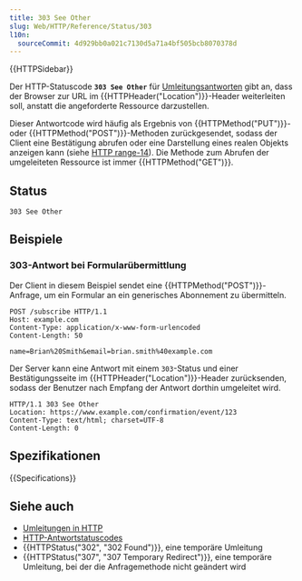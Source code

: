 ```yaml
---
title: 303 See Other
slug: Web/HTTP/Reference/Status/303
l10n:
  sourceCommit: 4d929bb0a021c7130d5a71a4bf505bcb8070378d
---
```


{{HTTPSidebar}}

Der HTTP-Statuscode **`303 See Other`** für [Umleitungsantworten](/de/docs/Web/HTTP/Reference/Status#redirection_messages) gibt an, dass der Browser zur URL im {{HTTPHeader("Location")}}-Header weiterleiten soll, anstatt die angeforderte Ressource darzustellen.

Dieser Antwortcode wird häufig als Ergebnis von {{HTTPMethod("PUT")}}- oder {{HTTPMethod("POST")}}-Methoden zurückgesendet, sodass der Client eine Bestätigung abrufen oder eine Darstellung eines realen Objekts anzeigen kann (siehe [HTTP range-14](https://en.wikipedia.org/wiki/HTTPRange-14)).
Die Methode zum Abrufen der umgeleiteten Ressource ist immer {{HTTPMethod("GET")}}.

## Status

```http
303 See Other
```

## Beispiele

### 303-Antwort bei Formularübermittlung

Der Client in diesem Beispiel sendet eine {{HTTPMethod("POST")}}-Anfrage, um ein Formular an ein generisches Abonnement zu übermitteln.

```http
POST /subscribe HTTP/1.1
Host: example.com
Content-Type: application/x-www-form-urlencoded
Content-Length: 50

name=Brian%20Smith&email=brian.smith%40example.com
```

Der Server kann eine Antwort mit einem `303`-Status und einer Bestätigungsseite im {{HTTPHeader("Location")}}-Header zurücksenden, sodass der Benutzer nach Empfang der Antwort dorthin umgeleitet wird.

```http
HTTP/1.1 303 See Other
Location: https://www.example.com/confirmation/event/123
Content-Type: text/html; charset=UTF-8
Content-Length: 0
```

## Spezifikationen

{{Specifications}}

## Siehe auch

- [Umleitungen in HTTP](/de/docs/Web/HTTP/Guides/Redirections)
- [HTTP-Antwortstatuscodes](/de/docs/Web/HTTP/Reference/Status)
- {{HTTPStatus("302", "302 Found")}}, eine temporäre Umleitung
- {{HTTPStatus("307", "307 Temporary Redirect")}}, eine temporäre Umleitung, bei der die Anfragemethode nicht geändert wird
